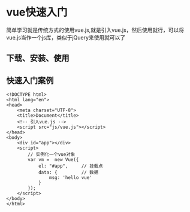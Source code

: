 # vue快速入门

简单学习就是传统方式的使用vue.js,就是引入vue.js，然后使用就行，可以将vue.js当作一个js库，类似于jQuery来使用就可以了

## 下载、安装、使用


## 快速入门案例
```
<!DOCTYPE html>
<html lang="en">
<head>
	<meta charset="UTF-8">
	<title>Document</title>
	<!-- 引入vue.js -->
	<script src="js/vue.js"></script>
</head>
<body>
	<div id="app"></div>
	<script>
		// 实例化一个vue对象
		var vm =  new Vue({
			el: "#app",		// 挂载点
			data: {			// 数据
				msg: 'hello vue'
			}
		});
	</script>
</body>
</html>
```
